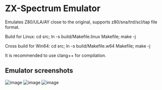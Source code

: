 # ZX-Spectrum Emulator

Emulates Z80/ULA/AY close to the original, supports z80/sna/trd/scl/tap file format.

Build for Linux:
cd src; ln -s build/Makefile.linux Makefile; make -j

Cross build for Win64:
cd src; ln -s build/Makefile.w64 Makefile; make -j

It is recommended to use clang++ for compilation.

## Emulator screenshots

![image](https://github.com/user-attachments/assets/77098176-2c27-47a5-b584-79e06e877f9b) ![image](https://github.com/user-attachments/assets/04ac3f8d-06a8-45eb-ad0a-3aaba6b4cab7) ![image](https://github.com/user-attachments/assets/3e98993d-e16f-4b69-a5c1-8d956552eab4)

